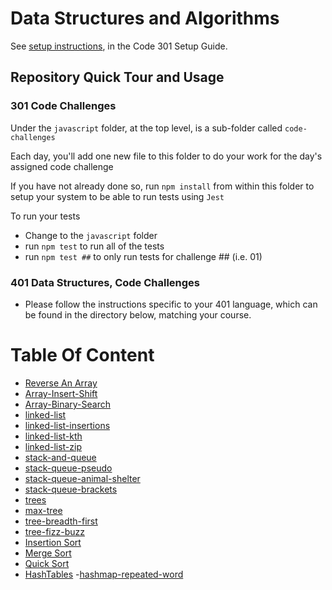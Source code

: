 # Data Structures and Algorithms

See [setup instructions](https://codefellows.github.io/setup-guide/code-301/3-code-challenges), in the Code 301 Setup Guide.

## Repository Quick Tour and Usage

### 301 Code Challenges

Under the `javascript` folder, at the top level, is a sub-folder called `code-challenges`

Each day, you'll add one new file to this folder to do your work for the day's assigned code challenge

If you have not already done so, run `npm install` from within this folder to setup your system to be able to run tests using `Jest`

To run your tests

- Change to the `javascript` folder
- run `npm test` to run all of the tests
- run `npm test ##` to only run tests for challenge ## (i.e. 01)

### 401 Data Structures, Code Challenges

- Please follow the instructions specific to your 401 language, which can be found in the directory below, matching your course.

# Table Of Content

- [Reverse An Array](./javascript/code-challenges/Adv-JS-Challenge1/README.md)
- [Array-Insert-Shift](./javascript/code-challenges/array-insert-shift/README.md)
- [Array-Binary-Search](./javascript/code-challenges/array-binary-search/README.md)
- [linked-list](./javascript/data-structures/linked-lists/linked-list/README.md)
- [linked-list-insertions](./javascript/data-structures/linked-lists/linked-list/README.md)
- [linked-list-kth](./javascript/data-structures/linked-lists/linked-list/README.md)
- [linked-list-zip](./javascript/data-structures/linked-lists/linked-list-zip/README.md)
- [stack-and-queue](./javascript/data-structures/stack-and-queue/README.md)
- [stack-queue-pseudo](./javascript/data-structures/stack-and-queue/README.md)
- [stack-queue-animal-shelter](./javascript/data-structures/stack-and-queue/README.md)
- [stack-queue-brackets](./javascript/data-structures/stack-and-queue/README.md)
- [trees](./javascript/data-structures/trees/README.md)
- [max-tree](./javascript/data-structures/trees/README.md)
- [tree-breadth-first](./javascript/data-structures/trees/README.md)
- [tree-fizz-buzz](./javascript/data-structures/trees/README.md)
- [Insertion Sort](./javascript/code-challenges/Insertion-Sort/blog.md)
- [Merge Sort](./javascript/code-challenges/Merge-Sort/BLOG.md)
- [Quick Sort](./javascript/code-challenges/Quick-Sort/README.md)
- [HashTables](./javascript/data-structures/hashtables/Implementation%3A%20Hash-Tables/README.md)
-[hashmap-repeated-word](./javascript/data-structures/hashtables/hashmap-repeated-word/README.md)
